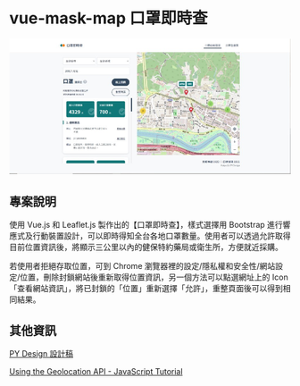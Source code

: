# vue-mask-map 口罩即時查
 ![image]( https://github.com/HuiyuLiz/vue-mask-map/blob/master/public/jpg/demo%20update.jpg?raw=true)  

 ## 專案說明
 使用 Vue.js 和 Leaflet.js 製作出的【口罩即時查】，樣式選擇用 Bootstrap 進行響應式及行動裝置設計，可以即時得知全台各地口罩數量。使用者可以透過允許取得目前位置資訊後，將顯示三公里以內的健保特約藥局或衛生所，方便就近採購。
  
  若使用者拒絕存取位置，可到 Chrome 瀏覽器裡的設定/隱私權和安全性/網站設定/位置，刪除封鎖網站後重新取得位置資訊，另一個方法可以點選網址上的 Icon 「查看網站資訊」，將已封鎖的「位置」重新選擇「允許」，重整頁面後可以得到相同結果。
 
 ## 其他資訊
  <a href="https://xd.adobe.com/view/6e126433-68ec-45ce-6c7d-62ac0cede399-1823/" target="_blank">PY Design 設計稿</a>  
  
  <a href="https://www.youtube.com/watch?v=916M64DuRnk" target="_blank">Using the Geolocation API - JavaScript Tutorial</a> 


